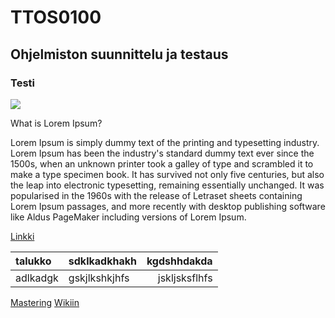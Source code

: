 # TTOS0100
## Ohjelmiston suunnittelu ja testaus
### Testi
![](http://www.oph.fi/download/121217_OPH_kielitivoli_hepo.jpg)

What is Lorem Ipsum?

Lorem Ipsum is simply dummy text of the printing and typesetting industry. Lorem Ipsum has been the industry's standard dummy text ever since the 1500s, when an unknown printer took a galley of type and scrambled it to make a type specimen book. It has survived not only five centuries, but also the leap into electronic typesetting, remaining essentially unchanged. It was popularised in the 1960s with the release of Letraset sheets containing Lorem Ipsum passages, and more recently with desktop publishing software like Aldus PageMaker including versions of Lorem Ipsum.

[Linkki](http://www.lipsum.com/)

|talukko| sdklkadkhakh| kgdshhdakda|
|:------|-------------|-----------:|
|adlkadgk|gskjlkshkjhfs|jskljsksflhfs|

[Mastering](https://guides.github.com/features/mastering-markdown/)
[Wikiin](https://github.com/outirantanen/ttos0100/wiki)
